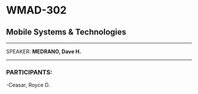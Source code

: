 # WMAD-302

## Mobile Systems & Technologies

---

SPEAKER: **MEDRANO, Dave H.**

---

### PARTICIPANTS:

-Ceasar, Royce D.